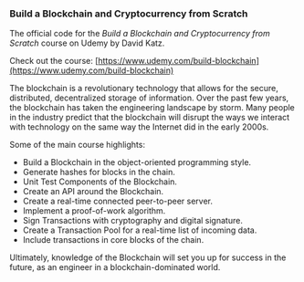 ### Build a Blockchain and Cryptocurrency from Scratch

The official code for the *Build a Blockchain and Cryptocurrency from Scratch* course on Udemy by David Katz.

Check out the course: [https://www.udemy.com/build-blockchain](https://www.udemy.com/build-blockchain)

The blockchain is a revolutionary technology that allows for the secure, distributed, decentralized storage of information. Over the past few years, the blockchain has taken the engineering landscape by storm. Many people in the industry predict that the blockchain will disrupt the ways we interact with technology on the same way the Internet did in the early 2000s.

Some of the main course highlights:
- Build a Blockchain in the object-oriented programming style.
- Generate hashes for blocks in the chain.
- Unit Test Components of the Blockchain.
- Create an API around the Blockchain.
- Create a real-time connected peer-to-peer server.
- Implement a proof-of-work algorithm.
- Sign Transactions with cryptography and digital signature.
- Create a Transaction Pool for a real-time list of incoming data.
- Include transactions in core blocks of the chain.

Ultimately, knowledge of the Blockchain will set you up for success in the future, as an engineer in a blockchain-dominated world.
